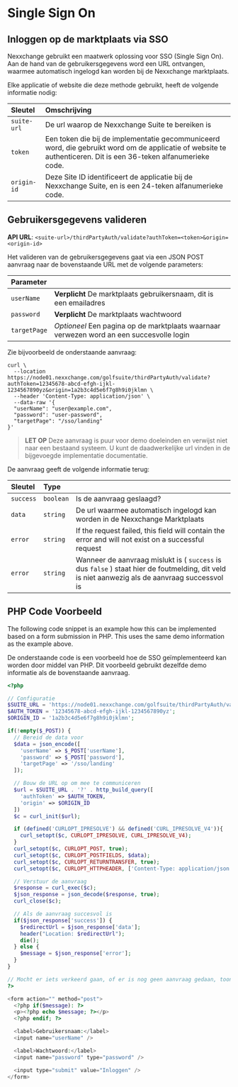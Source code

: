 # Single Sign On

## Inloggen op de marktplaats via SSO

Nexxchange gebruikt een maatwerk oplossing voor SSO (Single Sign On). Aan de hand van de gebruikersgegevens word een URL ontvangen, waarmee automatisch ingelogd kan worden bij de Nexxchange marktplaats.

Elke applicatie of website die deze methode gebruikt, heeft de volgende informatie nodig:

| Sleutel     | Omschrijving |
|:----------- |:------------ |
| `suite-url` | De url waarop de Nexxchange Suite te bereiken is |
| `token`     | Een token die bij de implementatie gecommuniceerd word, die gebruikt word om de applicatie of website te authenticeren. Dit is een 36-teken alfanumerieke code. |
| `origin-id` | Deze Site ID identificeert de applicatie bij de Nexxchange Suite, en is een 24-teken alfanumerieke code. |

## Gebruikersgegevens valideren

**API URL**: `<suite-url>/thirdPartyAuth/validate?authToken=<token>&origin=<origin-id>`

Het valideren van de gebruikersgegevens gaat via een JSON POST aanvraag naar de bovenstaande URL met de volgende parameters:

| Parameter    |     |
|:------------ |:--- |
| `userName`   | **Verplicht** De marktplaats gebruikersnaam, dit is een emailadres |
| `password`   | **Verplicht** De marktplaats wachtwoord |
| `targetPage` | *Optioneel* Een pagina op de marktplaats waarnaar verwezen word an een succesvolle login |

Zie bijvoorbeeld de onderstaande aanvraag:

```
curl \
  --location https://node01.nexxchange.com/golfsuite/thirdPartyAuth/validate?authToken=12345678-abcd-efgh-ijkl-1234567890yz&origin=1a2b3c4d5e6f7g8h9i0jklmn \
  --header 'Content-Type: application/json' \
  --data-raw '{
  "userName": "user@example.com",
  "password": "user-password",
  "targetPage": "/sso/landing"
}'
```

> **LET OP** Deze aanvraag is puur voor demo doeleinden en verwijst niet naar een bestaand systeem. U kunt de daadwerkelijke url vinden in de bijgevoegde implementatie documentatie.

De aanvraag geeft de volgende informatie terug:

| Sleutel   | Type      |     |
|:--------- |:--------- |:--- |
| `success` | `boolean` | Is de aanvraag geslaagd? |
| `data`    | `string`  | De url waarmee automatisch ingelogd kan worden in de Nexxchange Marktplaats |
| `error`   | `string`  | If the request failed, this field will contain the error and will not exist on a successful request |
| `error`   | `string`  | Wanneer de aanvraag mislukt is ( `success` is dus `false` ) staat hier de foutmelding, dit veld is niet aanwezig als de aanvraag successvol is |

## PHP Code Voorbeeld

The following code snippet is an example how this can be implemented based on a form submission in PHP. This uses the same demo information as the example above.

De onderstaande code is een voorbeeld hoe de SSO geïmplementeerd kan worden door middel van PHP. Dit voorbeeld gebruikt dezelfde demo informatie als de bovenstaande aanvraag.

```php
<?php

// Configuratie
$SUITE_URL = 'https://node01.nexxchange.com/golfsuite/thirdPartyAuth/validate';
$AUTH_TOKEN = '12345678-abcd-efgh-ijkl-1234567890yz';
$ORIGIN_ID = '1a2b3c4d5e6f7g8h9i0jklmn';

if(!empty($_POST)) {
  // Bereid de data voor
  $data = json_encode([
    'userName' => $_POST['userName'],
    'password' => $_POST['password'],
    'targetPage' => '/sso/landing'
  ]);

  // Bouw de URL op om mee te communiceren
  $url = $SUITE_URL . '?' . http_build_query([
    'authToken' => $AUTH_TOKEN,
    'origin' => $ORIGIN_ID
  ])
  $c = curl_init($url);

  if (defined('CURLOPT_IPRESOLVE') && defined('CURL_IPRESOLVE_V4')){
    curl_setopt($c, CURLOPT_IPRESOLVE, CURL_IPRESOLVE_V4);
  }
  curl_setopt($c, CURLOPT_POST, true);
  curl_setopt($c, CURLOPT_POSTFIELDS, $data);
  curl_setopt($c, CURLOPT_RETURNTRANSFER, true);
  curl_setopt($c, CURLOPT_HTTPHEADER, ['Content-Type: application/json', 'Accept: application/json']);

  // Verstuur de aanvraag
  $response = curl_exec($c);
  $json_response = json_decode($response, true);
  curl_close($c);

  // Als de aanvraag succesvol is
  if($json_response['success']) {
    $redirectUrl = $json_response['data'];
    header("Location: $redirectUrl");
    die();
  } else {
    $message = $json_response['error'];
  }
}

// Mocht er iets verkeerd gaan, of er is nog geen aanvraag gedaan, toon het formulier.
?>

<form action="" method="post">
  <?php if($message): ?>
  <p><?php echo $message; ?></p>
  <?php endif; ?>

  <label>Gebruikersnaam:</label>
  <input name="userName" />

  <label>Wachtwoord:</label>
  <input name="password" type="password" />

  <input type="submit" value="Inloggen" />
</form>
```

